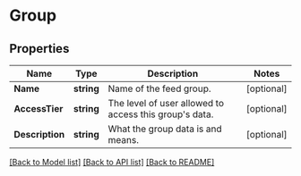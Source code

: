 # Group

## Properties

Name | Type | Description | Notes
------------ | ------------- | ------------- | -------------
**Name** | **string** | Name of the feed group. | [optional] 
**AccessTier** | **string** | The level of user allowed to access this group&#39;s data. | [optional] 
**Description** | **string** | What the group data is and means. | [optional] 

[[Back to Model list]](../README.md#documentation-for-models) [[Back to API list]](../README.md#documentation-for-api-endpoints) [[Back to README]](../README.md)



